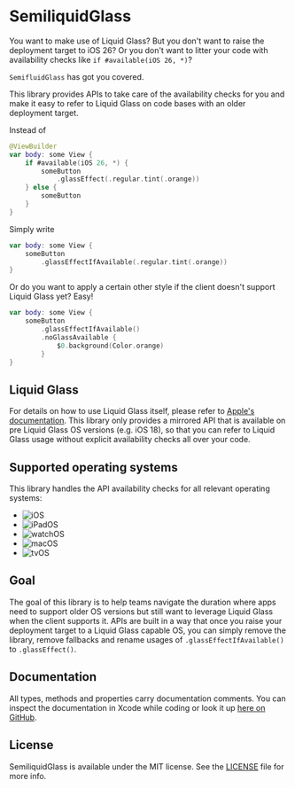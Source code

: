 # SemiliquidGlass

You want to make use of Liquid Glass?
But you don't want to raise the deployment target to iOS 26?
Or you don't want to litter your code with availability checks like `if #available(iOS 26, *)`?

`SemifluidGlass` has got you covered.

This library provides APIs to take care of the availability checks for you and make it easy to refer to Liquid Glass on code bases with an older deployment target.

Instead of 

```swift
@ViewBuilder
var body: some View {
    if #available(iOS 26, *) {
        someButton
            .glassEffect(.regular.tint(.orange))
    } else {
        someButton
    }
}
```
    
Simply write

```swift
var body: some View {
    someButton
        .glassEffectIfAvailable(.regular.tint(.orange))
}
```
    
Or do you want to apply a certain other style if the client doesn't support Liquid Glass yet? Easy!

```swift
var body: some View {
    someButton
        .glassEffectIfAvailable()
        .noGlassAvailable {
            $0.background(Color.orange)
        }
}
```

## Liquid Glass

For details on how to use Liquid Glass itself, please refer to [Apple's documentation](https://developer.apple.com/documentation/TechnologyOverviews/adopting-liquid-glass).
This library only provides a mirrored API that is available on pre Liquid Glass OS versions (e.g. iOS 18), so that you can refer to Liquid Glass usage without explicit availability checks all over your code.

## Supported operating systems

This library handles the API availability checks for all relevant operating systems:

- ![iOS](https://img.shields.io/badge/iOS-supported-brightgreen)
- ![iPadOS](https://img.shields.io/badge/iPadOS-supported-brightgreen)
- ![watchOS](https://img.shields.io/badge/watchOS-supported-brightgreen)
- ![macOS](https://img.shields.io/badge/macOS-supported-brightgreen)
- ![tvOS](https://img.shields.io/badge/tvOS-supported-brightgreen)
    
## Goal

The goal of this library is to help teams navigate the duration where apps need to support older OS versions but still want to leverage Liquid Glass when the client supports it.
APIs are built in a way that once you raise your deployment target to a Liquid Glass capable OS, you can simply remove the library, remove fallbacks and rename usages of `.glassEffectIfAvailable()` to `.glassEffect()`.

## Documentation

All types, methods and properties carry documentation comments. You can inspect the documentation in Xcode while coding or look it up [here on GitHub](https://janmensch.github.io/SemiliquidGlass/documentation/semiliquidglass/).

## License

SemiliquidGlass is available under the MIT license. See the [LICENSE](https://github.com/JanMensch/SemiliquidGlass/blob/main/LICENSE) file for more info.
